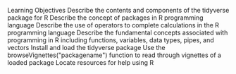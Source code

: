 Learning Objectives
Describe the contents and components of the tidyverse package for R
Describe the concept of packages in R programming language
Describe the use of operators to complete calculations in the R programming language
Describe the fundamental concepts associated with programming in R including functions, variables, data types, pipes, and vectors
Install and load the tidyverse package
Use the browseVignettes("packagename") function to read through vignettes of a loaded package
Locate resources for help using R
